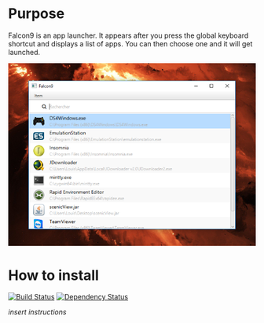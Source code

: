 # Purpose

Falcon9 is an app launcher. It appears after you press the global keyboard shortcut and displays a list of apps. You 
can then choose one and it will get launched.

![Screenshot of Falcon9](docs/screenshot_1.png)

# How to install

[![Build Status](https://travis-ci.org/lwouis/falcon9.svg?branch=master)](https://travis-ci.org/lwouis/falcon9)
[![Dependency Status](https://www.versioneye.com/user/projects/580d531e91281513b171413b/badge.svg?style=flat-square)](https://www.versioneye.com/user/projects/580d531e91281513b171413b)

*insert instructions*
